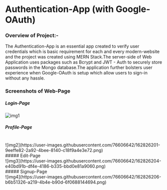 # Authentication-App (with Google-OAuth)

### Overview of Project:-

The Authentication-App is an essential app created to verify user credentials which is basic requirement for each and every modern-website and the project was created using MERN Stack.The server-side of Web Application uses packages such as Bcrypt and JWT - Auth to securely store passwords in the Mongo database.The application further bolsters user experience when Google-OAuth is setup which allow users to sign-in without any hassle.

### Screenshots of Web-Page


##### Login-Page
![img1](https://user-images.githubusercontent.com/76606642/162826173-e3b11bc9-0fb5-4bc3-8c24-e7e5c1044fa9.png)
<br />
##### Profile-Page
<br />
![img2](https://user-images.githubusercontent.com/76606642/162826201-9eeffe82-2a92-4bee-8140-c18f9a4e3e72.png)
<br />
##### Edit-Page
<br />
![img3](https://user-images.githubusercontent.com/76606642/162826204-e40bd91b-df4e-4186-b335-bbd0e81a9060.png)
<br />
##### Signup-Page
<br />
![img4](https://user-images.githubusercontent.com/76606642/162826206-b6b51326-a219-4b4e-b90d-6f0688144694.png)


